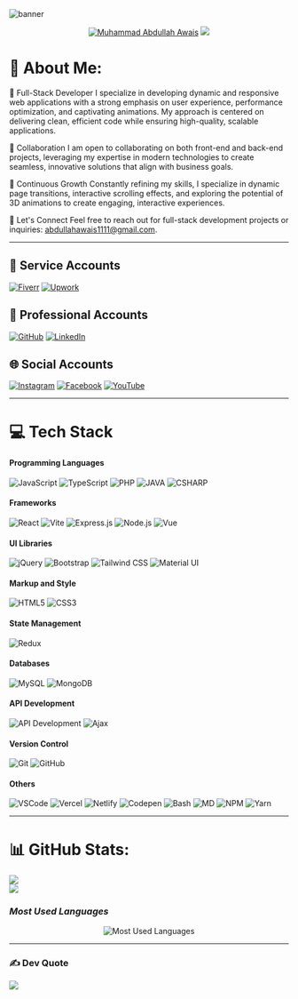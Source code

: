 <img src="/assets/ezgif.com-gif-maker.gif" alt="banner">
 
<p align="center">
  <a href="https://github.com/m-abdullah-awais">
   <img src="https://readme-typing-svg.demolab.com?font=Fira+Code&size=35&duration=1&pause=10000000&color=4E96FF&center=true&repeat=false&width=535&lines=Muhammad+Abdullah+Awais" alt="Muhammad Abdullah Awais" /></a>
  <a href="https://github.com/DenverCoder1/readme-typing-svg">
    <img src="https://readme-typing-svg.demolab.com?font=Fira+Code&pause=1000&width=435&lines=I'm+a+Full+Stack+Developer!&font=Fira%20Code&center=true&width=600&height=45&color=4e96ff&vCenter=true&pause=1000&size=22" /></a>
</p>

# 💫 About Me:
🔭 Full-Stack Developer
I specialize in developing dynamic and responsive web applications with a strong emphasis on user experience, performance optimization, and captivating animations. My approach is centered on delivering clean, efficient code while ensuring high-quality, scalable applications.

👯 Collaboration
I am open to collaborating on both front-end and back-end projects, leveraging my expertise in modern technologies to create seamless, innovative solutions that align with business goals.

🌱 Continuous Growth
Constantly refining my skills, I specialize in dynamic page transitions, interactive scrolling effects, and exploring the potential of 3D animations to create engaging, interactive experiences.

💬 Let's Connect
Feel free to reach out for full-stack development projects or inquiries: abdullahawais1111@gmail.com.

---

## 💼 Service Accounts
[![Fiverr](https://img.shields.io/badge/Fiverr-1DBF73?style=flat&logo=fiverr&logoColor=white)](https://www.fiverr.com/m_abdullah_tech)
[![Upwork](https://img.shields.io/badge/Upwork-6FDA44?style=flat&logo=upwork&logoColor=white)](https://www.upwork.com/freelancers/~01b48456a3c0c4bd1b)

## 🏢 Professional Accounts
[![GitHub](https://img.shields.io/badge/GitHub-181717?style=flat&logo=github&logoColor=white)](https://github.com/m-abdullah-awais)
[![LinkedIn](https://img.shields.io/badge/LinkedIn-0A66C2?style=flat&logo=linkedin&logoColor=white)](https://www.linkedin.com/in/m-abdullah-awais-programmer)

## 🌐 Social Accounts
[![Instagram](https://img.shields.io/badge/Instagram-E4405F?style=flat&logo=instagram&logoColor=white)](https://www.instagram.com/m_abdullah_awais)
[![Facebook](https://img.shields.io/badge/Facebook-1877F2?style=flat&logo=facebook&logoColor=white)](https://web.facebook.com/m.abdullah.awais.programmer)
[![YouTube](https://img.shields.io/badge/YouTube-FF0000?style=flat&logo=youtube&logoColor=white)](https://www.youtube.com/@m_abdullah_awais)

---

# 💻 Tech Stack

#### Programming Languages
![JavaScript](https://skillicons.dev/icons?i=js&theme=dark)
![TypeScript](https://skillicons.dev/icons?i=ts&theme=dark)
![PHP](https://skillicons.dev/icons?i=php&theme=dark)
![JAVA](https://skillicons.dev/icons?i=java&theme=dark)
![CSHARP](https://skillicons.dev/icons?i=cs&theme=dark)

#### Frameworks
![React](https://skillicons.dev/icons?i=react&theme=dark)
![Vite](https://skillicons.dev/icons?i=vite&theme=dark)
![Express.js](https://skillicons.dev/icons?i=express&theme=dark)
![Node.js](https://skillicons.dev/icons?i=nodejs&theme=dark)
![Vue](https://skillicons.dev/icons?i=vue&theme=dark)

#### UI Libraries
![jQuery](https://skillicons.dev/icons?i=jquery&theme=dark)
![Bootstrap](https://skillicons.dev/icons?i=bootstrap&theme=dark)
![Tailwind CSS](https://skillicons.dev/icons?i=tailwind&theme=dark)
![Material UI](https://skillicons.dev/icons?i=materialui&theme=dark)

#### Markup and Style
![HTML5](https://skillicons.dev/icons?i=html&theme=dark)
![CSS3](https://skillicons.dev/icons?i=css&theme=dark)

#### State Management
![Redux](https://skillicons.dev/icons?i=redux&theme=dark)

#### Databases
![MySQL](https://skillicons.dev/icons?i=mysql&theme=dark)
![MongoDB](https://skillicons.dev/icons?i=mongodb&theme=dark)

#### API Development
![API Development](https://skillicons.dev/icons?i=postman&theme=dark)
![Ajax](https://skillicons.dev/icons?i=ajax&theme=dark)

#### Version Control
![Git](https://skillicons.dev/icons?i=git&theme=dark)
![GitHub](https://skillicons.dev/icons?i=github&theme=dark)

#### Others
![VSCode](https://skillicons.dev/icons?i=vscode&theme=dark)
![Vercel](https://skillicons.dev/icons?i=vercel&theme=dark)
![Netlify](https://skillicons.dev/icons?i=netlify&theme=dark)
![Codepen](https://skillicons.dev/icons?i=codepen&theme=dark)
![Bash](https://skillicons.dev/icons?i=bash&theme=dark)
![MD](https://skillicons.dev/icons?i=md&theme=dark)
![NPM](https://skillicons.dev/icons?i=npm&theme=dark)
![Yarn](https://skillicons.dev/icons?i=yarn&theme=dark)

---
 
# 📊 GitHub Stats:
![](https://github-readme-stats.vercel.app/api?username=m-abdullah-awais&theme=dark&hide_border=false&include_all_commits=false&count_private=true)<br/>
![](https://github-readme-streak-stats.herokuapp.com/?user=m-abdullah-awais&theme=dark&hide_border=false)<br/> 
### *Most Used Languages*
<p align="center">
  <img src="https://github-readme-stats.vercel.app/api/top-langs/?username=m-abdullah-awais&theme=dark&hide_border=false&layout=compact&langs_count=9" alt="Most Used Languages">
</p>

---

### ✍ Dev Quote
![](https://quotes-github-readme.vercel.app/api?type=horizontal&theme=radical)
